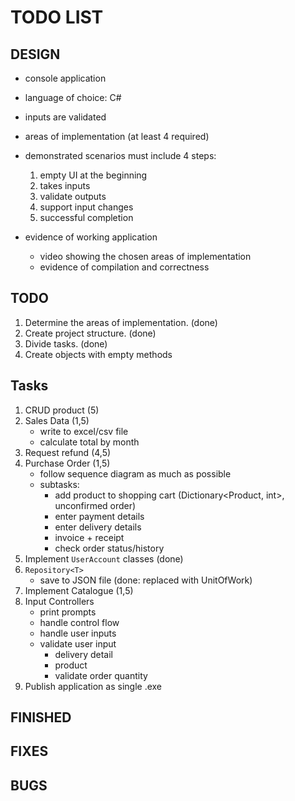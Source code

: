 # TODO LIST

## DESIGN

- console application
- language of choice: C#
- inputs are validated
- areas of implementation (at least 4 required)


- demonstrated scenarios must include 4 steps:
  1. empty UI at the beginning
  2. takes inputs
  3. validate outputs
  4. support input changes
  5. successful completion

- evidence of working application
  - video showing the chosen areas of implementation
  - evidence of compilation and correctness

## TODO

1. Determine the areas of implementation. (done)
2. Create project structure. (done)
3. Divide tasks. (done)
4. Create objects with empty methods

## Tasks

1. CRUD product (5)
2. Sales Data (1,5)
    - write to excel/csv file
    - calculate total by month
3. Request refund (4,5)
4. Purchase Order (1,5)
    - follow sequence diagram as much as possible
    - subtasks:
      - add product to shopping cart (Dictionary<Product, int>, unconfirmed order)
      - enter payment details
      - enter delivery details
      - invoice + receipt
      - check order status/history
5. Implement `UserAccount` classes (done)
6. `Repository<T>`
    - save to JSON file (done: replaced with UnitOfWork)
7. Implement Catalogue (1,5)
8. Input Controllers
    - print prompts
    - handle control flow
    - handle user inputs
    - validate user input
      - delivery detail
      - product
      - validate order quantity
9. Publish application as single .exe


## FINISHED

## FIXES

## BUGS
